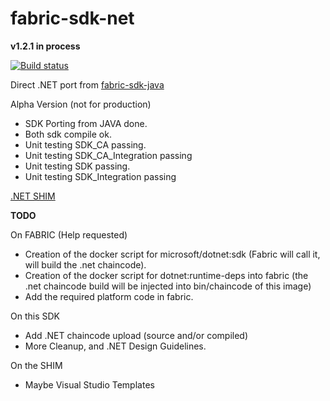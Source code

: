 # fabric-sdk-net

**v1.2.1 in process**

[![Build status](https://ci.appveyor.com/api/projects/status/yli69cn4iq5c5lel/branch/master?svg=true)](https://ci.appveyor.com/project/maxpiva/fabric-sdk-net/branch/master)

Direct .NET port from [fabric-sdk-java](https://github.com/hyperledger/fabric-sdk-java)

Alpha Version (not for production)

* SDK Porting from JAVA done.
* Both sdk compile ok.
* Unit testing SDK_CA passing.
* Unit testing SDK_CA_Integration passing
* Unit testing SDK passing.
* Unit testing SDK_Integration passing


[.NET SHIM](https://github.com/maxpiva/fabric-chaincode-net)


**TODO**

On FABRIC (Help requested)
- Creation of the docker script for microsoft/dotnet:sdk   (Fabric will call it, will build the .net chaincode).
- Creation of the docker script for dotnet:runtime-deps into fabric (the .net chaincode build will be injected into bin/chaincode of this image)
- Add the required platform code in fabric.

On this SDK
- Add .NET chaincode upload (source and/or compiled)
- More Cleanup, and .NET Design Guidelines.

On the SHIM
- Maybe Visual Studio Templates





